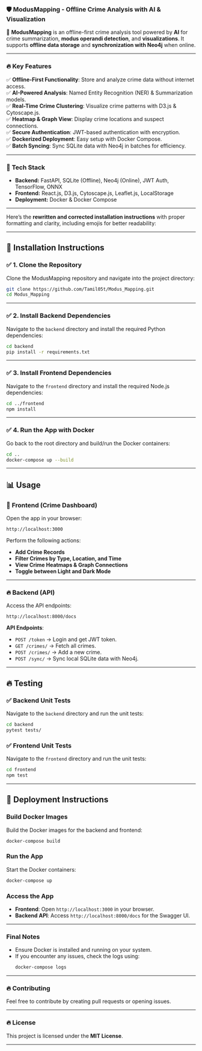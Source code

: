 ### 🛡️ **ModusMapping - Offline Crime Analysis with AI & Visualization**

🚀 **ModusMapping** is an offline-first crime analysis tool powered by **AI** for crime summarization, **modus operandi detection**, and **visualizations**. It supports **offline data storage** and **synchronization with Neo4j** when online.

---

### 🔥 **Key Features**
✅ **Offline-First Functionality**: Store and analyze crime data without internet access.  
✅ **AI-Powered Analysis**: Named Entity Recognition (NER) & Summarization models.  
✅ **Real-Time Crime Clustering**: Visualize crime patterns with D3.js & Cytoscape.js.  
✅ **Heatmap & Graph View**: Display crime locations and suspect connections.  
✅ **Secure Authentication**: JWT-based authentication with encryption.  
✅ **Dockerized Deployment**: Easy setup with Docker Compose.  
✅ **Batch Syncing**: Sync SQLite data with Neo4j in batches for efficiency.  

---

### 📌 **Tech Stack**
- **Backend:** FastAPI, SQLite (Offline), Neo4j (Online), JWT Auth, TensorFlow, ONNX  
- **Frontend:** React.js, D3.js, Cytoscape.js, Leaflet.js, LocalStorage  
- **Deployment:** Docker & Docker Compose  

---

Here’s the **rewritten and corrected installation instructions** with proper formatting and clarity, including emojis for better readability:

---

## 🚀 **Installation Instructions**

### ✅ **1. Clone the Repository**
Clone the ModusMapping repository and navigate into the project directory:
```bash
git clone https://github.com/Tamil05t/Modus_Mapping.git
cd Modus_Mapping
```

---

### ✅ **2. Install Backend Dependencies**
Navigate to the `backend` directory and install the required Python dependencies:
```bash
cd backend
pip install -r requirements.txt
```

---

### ✅ **3. Install Frontend Dependencies**
Navigate to the `frontend` directory and install the required Node.js dependencies:
```bash
cd ../frontend
npm install
```

---

### ✅ **4. Run the App with Docker**
Go back to the root directory and build/run the Docker containers:
```bash
cd ..
docker-compose up --build
```

---

## 📊 **Usage**

### 🌟 **Frontend (Crime Dashboard)**
Open the app in your browser:
```
http://localhost:3000
```
Perform the following actions:
- **Add Crime Records**
- **Filter Crimes by Type, Location, and Time**
- **View Crime Heatmaps & Graph Connections**
- **Toggle between Light and Dark Mode**

---

### 🔥 **Backend (API)**
Access the API endpoints:
```
http://localhost:8000/docs
```
**API Endpoints**:
- `POST /token` → Login and get JWT token.
- `GET /crimes/` → Fetch all crimes.
- `POST /crimes/` → Add a new crime.
- `POST /sync/` → Sync local SQLite data with Neo4j.

---

## 🔥 **Testing**

### ✅ **Backend Unit Tests**
Navigate to the `backend` directory and run the unit tests:
```bash
cd backend
pytest tests/
```

### ✅ **Frontend Unit Tests**
Navigate to the `frontend` directory and run the unit tests:
```bash
cd frontend
npm test
```

---

## 🚀 **Deployment Instructions**

### **Build Docker Images**
Build the Docker images for the backend and frontend:
```bash
docker-compose build
```

### **Run the App**
Start the Docker containers:
```bash
docker-compose up
```

### **Access the App**
- **Frontend**: Open `http://localhost:3000` in your browser.
- **Backend API**: Access `http://localhost:8000/docs` for the Swagger UI.

---

### **Final Notes**
- Ensure Docker is installed and running on your system.
- If you encounter any issues, check the logs using:
  ```bash
  docker-compose logs
  ```
---

### 🔥 **Contributing**
Feel free to contribute by creating pull requests or opening issues.  

---

### 🔥 **License**
This project is licensed under the **MIT License**.

---
